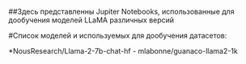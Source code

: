 ##Здесь представленны Jupiter Notebooks, использованные для дообучения моделей LLaMA различных версий

#Список моделей и используемых для дообучения датасетов:

*NousResearch/Llama-2-7b-chat-hf - mlabonne/guanaco-llama2-1k
